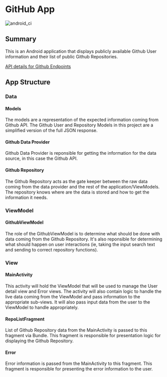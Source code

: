 
# GitHub App 
![android_ci](https://github.com/YinkaOlu/GithubApp/workflows/android_ci/badge.svg)

## Summary
This is an Android application that displays publicly available Github User information and their list of public Github Repositories. 

[API details for Github Endpoints](https://developer.github.com/v3/users/)

## App Structure

### Data
#### Models
The models are a representation of the expected information coming from Github API. The Github User and Repository Models in this project are a simplified version of the full JSON response.
#### Github Data Provider
Github Data Provider is reponsible for getting the information for the data source, in this case the Github API.
#### Github Repository
The Github Repository acts as the gate keeper between the raw data coming from the data provider and the rest of the application/ViewModels. 
The repository knows where are the data is stored and how to get the information it needs.

### ViewModel
#### GithubViewModel
The role of the GithubViewModel is to determine what should be done with data coming from the Github Repository. 
It's also reponsible for determining what should happen on user interactions (ie, taking the input search text and sending to correct repository functions).

### View
#### MainActivity
This activity will hold the ViewModel that will be used to manage the User detail view and Error views. The activity will also contain logic to handle the live data coming from the ViewModel and pass information to the appropriate sub-views. It will also pass input data from the user to the ViewModel to handle appropriately.

#### RepoListFragment
List of Github Repository data from the MainActivity is passed to this fragment via Bundle. This fragment is responsible for presentation logic for displaying the Github Repository.

#### Error
Error information is passed from the MainActivity to this fragment. This fragment is responsible for presenting the error information to the user.
